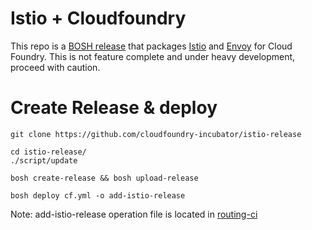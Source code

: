 # Istio + Cloudfoundry

This repo is a [BOSH release](https://github.com/cloudfoundry/bosh) that
packages [Istio](https://istio.io/) and [Envoy](https://github.com/envoyproxy/envoy) for Cloud Foundry. This is not feature complete and
under heavy development, proceed with caution.

# Create Release & deploy

```
git clone https://github.com/cloudfoundry-incubator/istio-release

cd istio-release/
./script/update

bosh create-release && bosh upload-release

bosh deploy cf.yml -o add-istio-release
```
Note: add-istio-release operation file is located in [routing-ci](https://github.com/cloudfoundry/routing-ci/blob/master/operations/add-istio-release.yml)
